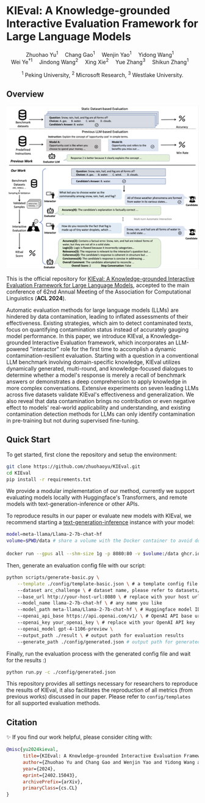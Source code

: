 # KIEval: A Knowledge-grounded Interactive Evaluation Framework for Large Language Models

<div align="center">
  <a>Zhuohao Yu<sup>1</sup></a>&emsp;
  <a>Chang Gao<sup>1</sup></a>&emsp;
  <a>Wenjin Yao<sup>1</sup></a>&emsp;
  <a>Yidong Wang<sup>1</sup></a>&emsp; <br>
  <a>Wei Ye<sup>†1</sup></a>&emsp;
  <a>Jindong Wang<sup>2</sup></a>&emsp;
  <a>Xing Xie<sup>2</sup></a>&emsp;
  <a>Yue Zhang<sup>3</sup></a>&emsp;
  <a>Shikun Zhang<sup>1</sup></a>&emsp;
  <p> <sup>1</sup> Peking University, <sup>2</sup> Microsoft Research, <sup>3</sup> Westlake University.</p>
</div>



## Overview
<div align="center">

<a href="https://github.com/zhuohaoyu/KIEval/">
    <img src="figures/pipeline.png" alt="KIEval Pipeline" width="600" class="center">
</a>
</div>

This is the official repository for [KIEval: A Knowledge-grounded Interactive Evaluation Framework for Large Language Models](https://arxiv.org/abs/2402.15043), accepted to the main conference of 62nd Annual Meeting of the Association for Computational Linguistics (**ACL 2024**).

Automatic evaluation methods for large language models (LLMs) are hindered by data contamination, leading to inflated assessments of their effectiveness. Existing strategies, which aim to detect contaminated texts, focus on quantifying contamination status instead of accurately gauging model performance. In this paper, we introduce KIEval, a Knowledge-grounded Interactive Evaluation framework, which incorporates an LLM-powered "interactor" role for the first time to accomplish a dynamic contamination-resilient evaluation. Starting with a question in a conventional LLM benchmark involving domain-specific knowledge, KIEval utilizes dynamically generated, multi-round, and knowledge-focused dialogues to determine whether a model's response is merely a recall of benchmark answers or demonstrates a deep comprehension to apply knowledge in more complex conversations. Extensive experiments on seven leading LLMs across five datasets validate KIEval's effectiveness and generalization. We also reveal that data contamination brings no contribution or even negative effect to models' real-world applicability and understanding, and existing contamination detection methods for LLMs can only identify contamination in pre-training but not during supervised fine-tuning.


## Quick Start

To get started, first clone the repository and setup the environment:

```bash
git clone https://github.com/zhuohaoyu/KIEval.git
cd KIEval
pip install -r requirements.txt
```

We provide a modular implementation of our method, currently we support evaluating models locally with Huggingface's Transformers, and remote models with text-generation-inference or other APIs.

To reproduce results in our paper or evaluate new models with KIEval, we recommend starting a [text-generation-inference](https://huggingface.co/docs/text-generation-inference/en/index) instance with your model:

```bash
model=meta-llama/Llama-2-7b-chat-hf
volume=$PWD/data # share a volume with the Docker container to avoid downloading weights every run

docker run --gpus all --shm-size 1g -p 8080:80 -v $volume:/data ghcr.io/huggingface/text-generation-inference:1.4 --model-id $model
```

Then, generate an evaluation config file with our script:

```bash
python scripts/generate-basic.py \
    --template ./config/template-basic.json \ # a template config file we provide
    --dataset arc_challenge \ # dataset name, please refer to datasets/ for all supported datasets
    --base_url http://your-host-url:8080 \ # replace with your host url, if you start the text-generation-inference locally, use http://localhost:8080
    --model_name llama-2-7b-chat-hf \ # any name you like
    --model_path meta-llama/Llama-2-7b-chat-hf \ # Huggingface model ID or local model path
    --openai_api_base https://api.openai.com/v1/ \ # OpenAI API base url, you could replace with proxy URL if needed
    --openai_key your_openai_key \ # replace with your OpenAI API key
    --openai_model gpt-4-1106-preview \ 
    --output_path ./result \ # output path for evaluation results
    --generate_path ./config/generated.json # output path for generated config file
```

Finally, run the evaluation process with the generated config file and wait for the results :)

```bash
python run.py -c ./config/generated.json
```


This repository provides all settings necessary for researchers to reproduce the results of KIEval, it also facilitates the reproduction of all metrics (from previous works) discussed in our paper. Please refer to `config/templates` for all supported evaluation methods.


## Citation
✨ If you find our work helpful, please consider citing with:


```bibtex
@misc{yu2024kieval,
      title={KIEval: A Knowledge-grounded Interactive Evaluation Framework for Large Language Models}, 
      author={Zhuohao Yu and Chang Gao and Wenjin Yao and Yidong Wang and Wei Ye and Jindong Wang and Xing Xie and Yue Zhang and Shikun Zhang},
      year={2024},
      eprint={2402.15043},
      archivePrefix={arXiv},
      primaryClass={cs.CL}
}
```